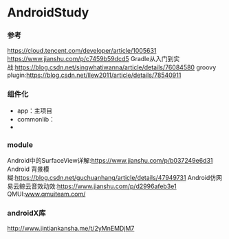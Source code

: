# AndroidStudy
### 参考
https://cloud.tencent.com/developer/article/1005631
https://www.jianshu.com/p/c7459b59dcd5
Gradle从入门到实战:https://blog.csdn.net/singwhatiwanna/article/details/76084580
groovy plugin:https://blog.csdn.net/llew2011/article/details/78540911


### 组件化
* app：主项目
* commonlib：
*

### module
Android中的SurfaceView详解:https://www.jianshu.com/p/b037249e6d31
Android 背景模糊:https://blog.csdn.net/guchuanhang/article/details/47949731
Android仿网易云鲸云音效动效:https://www.jianshu.com/p/d2996afeb3e1
QMUI:www.qmuiteam.com/ 


### androidX库
http://www.jintiankansha.me/t/2yMnEMDjM7
